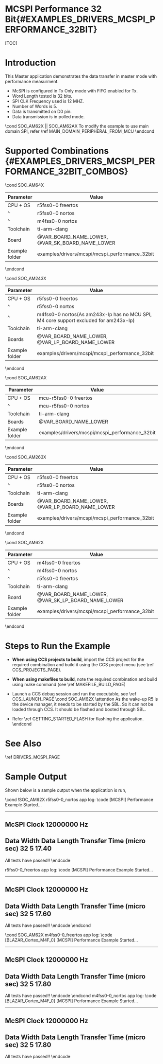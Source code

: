 # MCSPI Performance 32 Bit{#EXAMPLES_DRIVERS_MCSPI_PERFORMANCE_32BIT}

[TOC]

# Introduction

This Master application demonstrates the
data transfer in master mode with performance measurment.

- McSPI is configured in Tx Only mode with FIFO enabled for Tx.
- Word Length tested is 32 bits.
- SPI CLK Frequency used is 12 MHZ.
- Number of Words is 5.
- Data is transmitted on D0 pin.
- Data transmission is in polled mode.

\cond SOC_AM62X || SOC_AM62AX
To modify the example to use main domain SPI, refer \ref MAIN_DOMAIN_PERIPHERAL_FROM_MCU
\endcond

# Supported Combinations {#EXAMPLES_DRIVERS_MCSPI_PERFORMANCE_32BIT_COMBOS}

\cond SOC_AM64X

 Parameter      | Value
 ---------------|-----------
 CPU + OS       | r5fss0-0 freertos
 ^              | r5fss0-0 nortos
 ^              | m4fss0-0 nortos
 Toolchain      | ti-arm-clang
 Board          | @VAR_BOARD_NAME_LOWER, @VAR_SK_BOARD_NAME_LOWER
 Example folder | examples/drivers/mcspi/mcspi_performance_32bit

\endcond

\cond SOC_AM243X

 Parameter      | Value
 ---------------|-----------
 CPU + OS       | r5fss0-0 freertos
 ^              | r5fss0-0 nortos
 ^              | m4fss0-0 nortos(As am243x-lp has no MCU SPI, M4 core support excluded for am243x-lp)
 Toolchain      | ti-arm-clang
 Boards         | @VAR_BOARD_NAME_LOWER, @VAR_LP_BOARD_NAME_LOWER
 Example folder | examples/drivers/mcspi/mcspi_performance_32bit

\endcond

\cond SOC_AM62AX

 Parameter      | Value
 ---------------|-----------
 CPU + OS       | mcu-r5fss0-0 freertos
 ^              | mcu-r5fss0-0 nortos
 Toolchain      | ti-arm-clang
 Boards         | @VAR_BOARD_NAME_LOWER
 Example folder | examples/drivers/mcspi/mcspi_performance_32bit

\endcond

\cond SOC_AM263X

 Parameter      | Value
 ---------------|-----------
 CPU + OS       | r5fss0-0 freertos
 ^              | r5fss0-0 nortos
 Toolchain      | ti-arm-clang
 Boards         | @VAR_BOARD_NAME_LOWER, @VAR_LP_BOARD_NAME_LOWER
 Example folder | examples/drivers/mcspi/mcspi_performance_32bit

\endcond

\cond SOC_AM62X

 Parameter      | Value
 ---------------|-----------
 CPU + OS       | m4fss0-0 freertos
 ^              | m4fss0-0 nortos
 ^              | r5fss0-0 freertos
 Toolchain      | ti-arm-clang
 Board          | @VAR_BOARD_NAME_LOWER, @VAR_SK_LP_BOARD_NAME_LOWER
 Example folder | examples/drivers/mcspi/mcspi_performance_32bit

\endcond
# Steps to Run the Example

- **When using CCS projects to build**, import the CCS project for the required combination
  and build it using the CCS project menu (see \ref CCS_PROJECTS_PAGE).
- **When using makefiles to build**, note the required combination and build using
  make command (see \ref MAKEFILE_BUILD_PAGE)
- Launch a CCS debug session and run the executable, see \ref CCS_LAUNCH_PAGE
\cond SOC_AM62X
\attention As the wake-up R5 is the device manager, it needs to be started by the SBL. So it can not be loaded through CCS. It should be flashed and booted through SBL.

- Refer \ref GETTING_STARTED_FLASH for flashing the application.
\endcond

# See Also

\ref DRIVERS_MCSPI_PAGE

# Sample Output

Shown below is a sample output when the application is run,

\cond !SOC_AM62X
r5fss0-0_nortos app log:
\code
[MCSPI] Performance Example Started...

----------------------------------------------------------
McSPI Clock 12000000 Hz
----------------------------------------------------------
Data Width      Data Length     Transfer Time (micro sec)
32              5               17.40
----------------------------------------------------------

All tests have passed!!
\endcode

r5fss0-0_freertos app log:
\code
[MCSPI] Performance Example Started...

----------------------------------------------------------
McSPI Clock 12000000 Hz
----------------------------------------------------------
Data Width      Data Length     Transfer Time (micro sec)
32              5               17.60
----------------------------------------------------------

All tests have passed!!
\endcode
\endcond

\cond SOC_AM62X
m4fss0-0_freertos app log:
\code
[BLAZAR_Cortex_M4F_0] [MCSPI] Performance Example Started...

----------------------------------------------------------
McSPI Clock 12000000 Hz
----------------------------------------------------------
Data Width      Data Length     Transfer Time (micro sec)
32              5               17.80
----------------------------------------------------------

All tests have passed!!
\endcode
\endcond
m4fss0-0_nortos app log:
\code
[BLAZAR_Cortex_M4F_0] [MCSPI] Performance Example Started...

----------------------------------------------------------
McSPI Clock 12000000 Hz
----------------------------------------------------------
Data Width      Data Length     Transfer Time (micro sec)
32              5               17.80
----------------------------------------------------------

All tests have passed!!
\endcode
